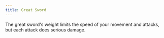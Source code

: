 ```yaml
---
title: Great Sword
---
```


The great sword's weight limits the speed of your movement and attacks, but each attack does serious damage.
